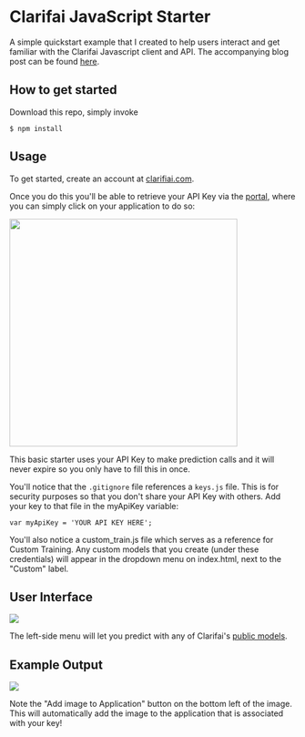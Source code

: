 # Clarifai JavaScript Starter
A simple quickstart example that I created to help users interact and get familiar with the Clarifai Javascript client and API. The accompanying blog post can be found [here](https://blog.clarifai.com/test-visual-recognition-models-with-clarifais-v2-api-javascript-starter).

## How to get started
Download this repo, simply invoke  
```script
$ npm install
```

## Usage

To get started, create an account at [clarifiai.com](http://clarifai.com/signup).

Once you do this you'll be able to retrieve your API Key via the [portal](https://portal.clarifai.com/apps), where you can simply click on your application to do so:

<img src="https://jared-hack-projects.s3.us-east-2.amazonaws.com/clarifai-javascript-starter/api-key.png" width="400"/>

This basic starter uses your API Key to make prediction calls and it will never expire so you only have to fill this in once.

You'll notice that the `.gitignore` file references a `keys.js` file. This is for security purposes so that you don't share your API Key with others.  Add your key to that file in the myApiKey variable:

```
var myApiKey = 'YOUR API KEY HERE';
```

You'll also notice a custom_train.js file which serves as a reference for Custom Training. Any custom models that you create (under these credentials) will appear in the dropdown menu on index.html, next to the "Custom" label.

## User Interface 

<img src="https://jared-hack-projects.s3.us-east-2.amazonaws.com/clarifai-javascript-starter/main-screen.png"/>

The left-side menu will let you predict with any of Clarifai's [public models](https://www.clarifai.com/models).<br/>

## Example Output

<img src="https://s3.amazonaws.com/jared-clarifai-stuff/Screen+Shot+2017-01-05+at+4.04.37+PM.png"/>

Note the "Add image to Application" button on the bottom left of the image. This will automatically add the image to the application that is associated with your key!
